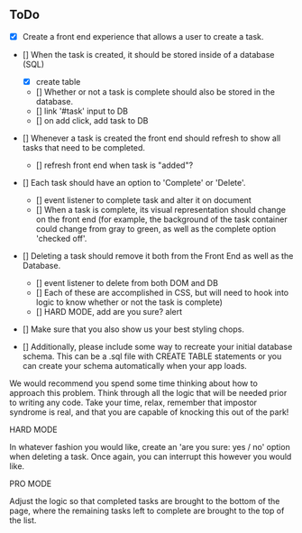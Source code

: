 ToDo
------
  - [X] Create a front end experience that allows a user to create a task.
  - [] When the task is created, it should be stored inside of a database (SQL)
      - [X] create table
      - [] Whether or not a task is complete should also be stored in the database.
      - [] link '#task' input to DB
      - [] on add click, add task to DB

  - [] Whenever a task is created the front end should refresh to show all tasks that need to be completed.
      - [] refresh front end when task is "added"?

  - [] Each task should have an option to 'Complete' or 'Delete'.
      - [] event listener to complete task and alter it on document
      - [] When a task is complete, its visual representation should change on the front end (for example, the background of the task container could change from gray to green, as well as the complete option 'checked off'.

  - [] Deleting a task should remove it both from the Front End as well as the Database.
      - [] event listener to delete from both DOM and DB
      - [] Each of these are accomplished in CSS, but will need to hook into logic to know whether or not the task is complete)
      - [] HARD MODE, add are you sure? alert

  - [] Make sure that you also show us your best styling chops.
  - [] Additionally, please include some way to recreate your initial database schema. This can be a .sql file with CREATE TABLE statements or you can create your schema automatically when your app loads.


We would recommend you spend some time thinking about how to approach this problem. Think through all the logic that will be needed prior to writing any code. Take your time, relax, remember that impostor syndrome is real, and that you are capable of knocking this out of the park!

HARD MODE

In whatever fashion you would like, create an 'are you sure: yes / no' option when deleting a task. Once again, you can interrupt this however you would like.

PRO MODE

Adjust the logic so that completed tasks are brought to the bottom of the page, where the remaining tasks left to complete are brought to the top of the list.
